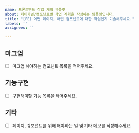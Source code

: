 ```yaml
---
name: 프론트엔드 작업 계획 템플릿
about: 페이지별/컴포넌트별 작업 계획을 작성하는 템플릿입니다.
title: "[FE] 어떤 페이지, 어떤 컴포넌트에 대한 작업인지 기술해주세요."
labels: ''
assignees: ''

---
```


## 마크업
- [ ] 마크업 해야하는 컴포넌트 목록을 적어주세요.

## 기능구현
- [ ] 구현해아할 기능 목록을 적어주세요.

## 기타
- [ ] 페이지, 컴포넌트를 위해 해야하는 일 및 기타 메모를 작성해주세요.
